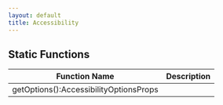 ```yaml
---
layout: default
title: Accessibility
---
```


## Static Functions

| Function Name | Description |
| --------------- | ------------- |
| getOptions():AccessibilityOptionsProps |  |
